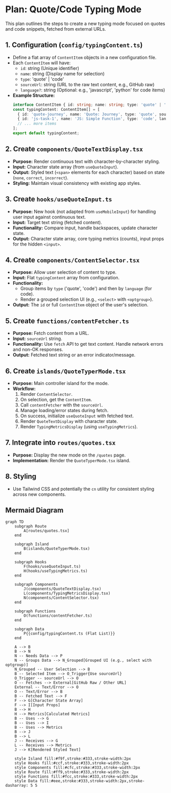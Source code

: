 # Plan: Quote/Code Typing Mode

This plan outlines the steps to create a new typing mode focused on quotes and code snippets, fetched from external URLs.

## 1. Configuration (`config/typingContent.ts`)

-   Define a flat array of `ContentItem` objects in a new configuration file.
-   Each `ContentItem` will have:
    -   `id`: string (Unique identifier)
    -   `name`: string (Display name for selection)
    -   `type`: 'quote' | 'code'
    -   `sourceUrl`: string (URL to the raw text content, e.g., GitHub raw)
    -   `language?`: string (Optional: e.g., 'javascript', 'python' for code items)
-   **Example Structure:**
    ```typescript
    interface ContentItem { id: string; name: string; type: 'quote' | 'code'; sourceUrl: string; language?: string; }
    const typingContent: ContentItem[] = [
      { id: 'quote-journey', name: 'Quote: Journey', type: 'quote', sourceUrl: '...' },
      { id: 'js-task-1', name: 'JS: Simple Function', type: 'code', language: 'javascript', sourceUrl: '...' },
      // ... more items
    ];
    export default typingContent;
    ```

## 2. Create `components/QuoteTextDisplay.tsx`

-   **Purpose:** Render continuous text with character-by-character styling.
-   **Input:** Character state array (from `useQuoteInput`).
-   **Output:** Styled text (`<span>` elements for each character) based on state (`none`, `correct`, `incorrect`).
-   **Styling:** Maintain visual consistency with existing app styles.

## 3. Create `hooks/useQuoteInput.ts`

-   **Purpose:** New hook (not adapted from `useMobileInput`) for handling user input against continuous text.
-   **Input:** Target text string (fetched content).
-   **Functionality:** Compare input, handle backspaces, update character state.
-   **Output:** Character state array, core typing metrics (counts), input props for the hidden `<input>`.

## 4. Create `components/ContentSelector.tsx`

-   **Purpose:** Allow user selection of content to type.
-   **Input:** Flat `typingContent` array from configuration.
-   **Functionality:**
    -   Group items by `type` ('quote', 'code') and then by `language` (for code).
    -   Render a grouped selection UI (e.g., `<select>` with `<optgroup>`).
-   **Output:** The `id` or full `ContentItem` object of the user's selection.

## 5. Create `functions/contentFetcher.ts`

-   **Purpose:** Fetch content from a URL.
-   **Input:** `sourceUrl` string.
-   **Functionality:** Use `fetch` API to get text content. Handle network errors and non-OK responses.
-   **Output:** Fetched text string or an error indicator/message.

## 6. Create `islands/QuoteTyperMode.tsx`

-   **Purpose:** Main controller island for the mode.
-   **Workflow:**
    1.  Render `ContentSelector`.
    2.  On selection, get the `ContentItem`.
    3.  Call `contentFetcher` with the `sourceUrl`.
    4.  Manage loading/error states during fetch.
    5.  On success, initialize `useQuoteInput` with fetched text.
    6.  Render `QuoteTextDisplay` with character state.
    7.  Render `TypingMetricsDisplay` (using `useTypingMetrics`).

## 7. Integrate into `routes/quotes.tsx`

-   **Purpose:** Display the new mode on the `/quotes` page.
-   **Implementation:** Render the `QuoteTyperMode.tsx` island.

## 8. Styling

-   Use Tailwind CSS and potentially the `cn` utility for consistent styling across new components.

## Mermaid Diagram

```mermaid
graph TD
    subgraph Route
        A[routes/quotes.tsx]
    end

    subgraph Island
        B(islands/QuoteTyperMode.tsx)
    end

    subgraph Hooks
        F(hooks/useQuoteInput.ts)
        H(hooks/useTypingMetrics.ts)
    end

    subgraph Components
        J(components/QuoteTextDisplay.tsx)
        L(components/TypingMetricsDisplay.tsx)
        N(components/ContentSelector.tsx)
    end

    subgraph Functions
        O(functions/contentFetcher.ts)
    end

    subgraph Data
        P{{config/typingContent.ts (Flat List)}}
    end

    A --> B
    B --> N
    N -- Needs Data --> P
    N -- Groups Data --> N_Grouped[Grouped UI (e.g., select with optgroup)]
    N_Grouped -- User Selection --> B
    B -- Selected Item --> O_Trigger{Use sourceUrl}
    O_Trigger -- sourceUrl --> O
    O -- Fetches --> External[GitHub Raw / Other URL]
    External -- Text/Error --> O
    O -- Text/Error --> B
    B -- Fetched Text --> F
    F --> G[Character State Array]
    F --> I[Input Props]
    B --> H
    H --> Metrics[Calculated Metrics]
    B -- Uses --> G
    B -- Uses --> I
    B -- Uses --> Metrics
    B --> J
    B --> L
    J -- Receives --> G
    L -- Receives --> Metrics
    J --> K[Rendered Styled Text]

    style Island fill:#f9f,stroke:#333,stroke-width:2px
    style Hooks fill:#ccf,stroke:#333,stroke-width:2px
    style Components fill:#cfc,stroke:#333,stroke-width:2px
    style Route fill:#ff9,stroke:#333,stroke-width:2px
    style Functions fill:#fcc,stroke:#333,stroke-width:2px
    style Data fill:#eee,stroke:#333,stroke-width:2px,stroke-dasharray: 5 5